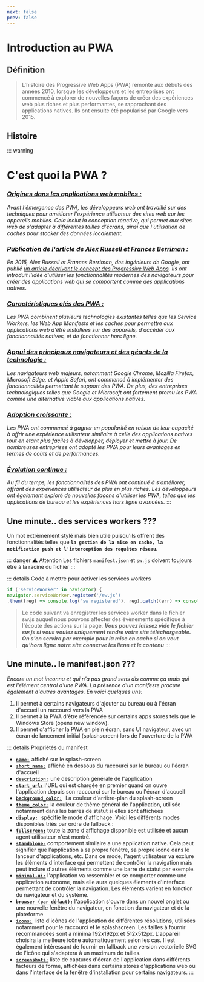 ```yaml
---
next: false
prev: false
---
```

# Introduction au PWA
## Définition 
> L'histoire des Progressive Web Apps (PWA) remonte aux débuts des années 2010, lorsque les développeurs et les entreprises ont commencé à explorer de nouvelles façons de créer des expériences web plus riches et plus performantes, se rapprochant des applications natives. Ils ont ensuite été popularisé par Google vers 2015.

## Histoire

::: warning <h1 class="PWA__center">C'est quoi la PWA ?</h1>
<u>***<h3 class="PWA__center">Origines dans les applications web mobiles :</h3>***</u> *Avant l'émergence des PWA, les développeurs web ont travaillé sur des techniques pour améliorer l'expérience utilisateur des sites web sur les appareils mobiles. Cela inclut la conception réactive, qui permet aux sites web de s'adapter à différentes tailles d'écrans, ainsi que l'utilisation de caches pour stocker des données localement.*

<u>***<h3 class="PWA__center">Publication de l'article de Alex Russell et Frances Berriman :</h3>***</u> *En 2015, Alex Russell et Frances Berriman, des ingénieurs de Google, ont publié <a href="https://infrequently.org/2015/06/progressive-apps-escaping-tabs-without-losing-our-soul/">un article décrivant le concept des Progressive Web Apps</a>. Ils ont introduit l'idée d'utiliser les fonctionnalités modernes des navigateurs pour créer des applications web qui se comportent comme des applications natives.*

<u>***<h3 class="PWA__center">Caractéristiques clés des PWA :</h3>***</u> *Les PWA combinent plusieurs technologies existantes telles que les Service Workers, les Web App Manifests et les caches pour permettre aux applications web d'être installées sur des appareils, d'accéder aux fonctionnalités natives, et de fonctionner hors ligne.*

<u>***<h3 class="PWA__center">Appui des principaux navigateurs et des géants de la technologie :</h3>***</u> *Les navigateurs web majeurs, notamment Google Chrome, Mozilla Firefox, Microsoft Edge, et Apple Safari, ont commencé à implémenter des fonctionnalités permettant le support des PWA. De plus, des entreprises technologiques telles que Google et Microsoft ont fortement promu les PWA comme une alternative viable aux applications natives.*

<u>***<h3 class="PWA__center">Adoption croissante :</h3>***</u> *Les PWA ont commencé à gagner en popularité en raison de leur capacité à offrir une expérience utilisateur similaire à celle des applications natives tout en étant plus faciles à développer, déployer et mettre à jour. De nombreuses entreprises ont adopté les PWA pour leurs avantages en termes de coûts et de performances.*

<u>***<h3 class="PWA__center">Évolution continue :</h3>***</u> *Au fil du temps, les fonctionnalités des PWA ont continué à s'améliorer, offrant des expériences utilisateur de plus en plus riches. Les développeurs ont également exploré de nouvelles façons d'utiliser les PWA, telles que les applications de bureau et les expériences hors ligne avancées.*
:::

## Une minute.. des services workers ???
Un mot extrèmement stylé mais bien utile puisqu'ils offrent des fonctionnalités telles que **`la gestion de la mise en cache, la notification push et l'interception des requêtes réseau`**.

::: danger ⚠️ Attention
Les fichiers `manifest.json` et `sw.js` doivent toujours être à la racine du fichier
:::

::: details Code à mettre pour activer les services workers
```js
if ('serviceWorker' in navigator) {
navigator.serviceWorker.register('/sw.js’)
.then((reg) => console.log("sw registered"), reg).catch((err) => console.log("sw not registered!”), err);}
```
>Le code suivant va enregistrer les services worker dans le fichier sw.js auquel nous pouvons affecter des évènements spécifique
à l'écoute des actions sur la page. ***Vous pouvez laissez vide le fichier sw.js si vous voulez uniquement rendre votre site téléchargeable. On s'en servira par exemple pour la mise en cache si on veut qu'hors ligne notre site conserve les liens et le contenu***
:::

## Une minute.. le manifest.json ???
*Encore un mot inconnu et qui n'a pas grand sens dis comme ça mais qui est l'élément central d'une PWA. La présence d'un manifeste procure également d'autres avantages. En voici quelques uns:*

1. Il permet à certains navigateurs d'ajouter au bureau ou à l'écran d'accueil un raccourci vers la PWA
2. Il permet à la PWA d'être référencée sur certains apps stores tels que le Windows Store (opens new window).
3. Il permet d'afficher la PWA en plein écran, sans UI navigateur, avec un écran de lancement initial (splashscreen) lors de l'ouverture de la PWA

::: details Propriétés du manifest
- **<u>`name:`</u>**  affiché sur le splash-screen
- **<u>`short_name:`</u>**  affiché en dessous du raccourci sur le bureau ou l'écran d'accueil
- **<u>`description:`</u>**  une description générale de l'application
- **<u>`start_url:`</u>** l'URL qui est chargée en premier quand on ouvre l'application depuis son raccourci sur le bureau ou l'écran d'accueil
- **<u>`background_color:`</u>**   La couleur d'arrière-plan du splash-screen
- **<u>`theme_color:`</u>**  la couleur de thème général de l'application, utilisée notamment dans les barres de statut si elles sont affichées
- **<u>`display:`</u>**   spécifie le mode d'affichage. Voici les différents modes disponibles triés par ordre de fallback :
- **<u>`fullscreen:`</u>** toute la zone d'affichage disponible est utilisée et aucun agent utilisateur n'est montré.
- **<u>`standalone:`</u>** comportement similaire a une application native. Cela peut signifier que l'application a sa propre fenêtre, sa propre icône dans le lanceur d'applications, etc. Dans ce mode, l'agent utilisateur va exclure les éléments d'interface qui permettent de contrôler la navigation mais peut inclure d'autres éléments comme une barre de statut par exemple.
- **<u>`minimal-ui:`</u>** l'application va ressembler et se comporter comme une application autonome, mais elle aura quelques élements d'interface permettant de contrôler la navigation. Les éléments varient en fonction du navigateur et du système.
- **<u>`browser (par défaut):`</u>** l'application s'ouvre dans un nouvel onglet ou une nouvelle fenêtre du navigateur, en fonction du navigateur et de la plateforme
- **<u>`icons:`</u>**  liste d'icônes de l'application de différentes résolutions, utilisées notamment pour le raccourci et le splashscreen. Les tailles à fournir recommandées sont a minima 192x192px et 512x512px. L'appareil choisira la meilleure icône automatiquement selon les cas. Il est également intéressant de fournir en fallback une version vectorielle SVG de l'icône qui s'adaptera à un maximum de tailles.
- **<u>`screenshots:`</u>** liste de captures d'écran de l'application dans différents facteurs de forme, affichées dans certains stores d'applications web ou dans l'interface de la fenêtre d'installation pour certains navigateurs.
:::
